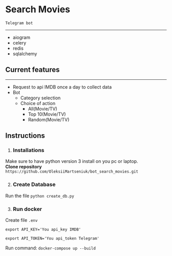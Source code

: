 # Search Movies
`Telegram bot`

<hr>

 * aiogram
 * celery
 * redis
 * sqlalchemy

## Current features

<hr>

 * Request to api IMDB once a day to collect data
 * Bot
    * Сategory selection
    * Choice of action
        * All(Movie/TV)
        * Top 10(Movie/TV)
        * Random(Movie/TV)
 
## Instructions
1. ### Installations

Make sure to have python version 3 install on you pc or laptop.
<br>
**Clone repository**
<br>
`https://github.com/OleksiiMartseniuk/bot_search_movies.git`

2. ### Create Database
Run the file `python create_db.py`

3. ### Run docker 

Create file `.env`

```
export API_KEY='You api_key IMDB'

export API_TOKEN='You api_token Telegram'
```

Run command: `docker-compose up --build`
